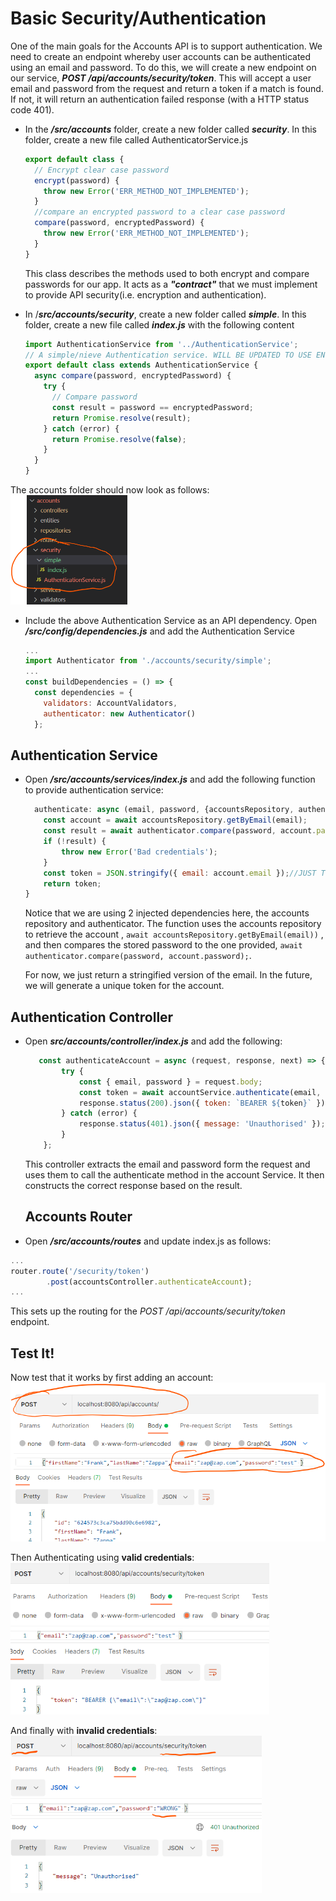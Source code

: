 # Basic Security/Authentication

 One of the main goals for the Accounts API is to support authentication. We need to create an endpoint whereby user accounts can be authenticated using an email and password. To do this, we will create a new endpoint on our service, ***POST /api/accounts/security/token***. This will accept a user email and password from the request and return a token if a match is found. If not, it will return an authentication failed response (with a HTTP status code 401).

+ In the ***/src/accounts*** folder, create a new folder called ***security***. In this folder, create a new file called AuthenticatorService.js

  ~~~javascript
  export default class {
    // Encrypt clear case password
    encrypt(password) {
      throw new Error('ERR_METHOD_NOT_IMPLEMENTED');
    }
    //compare an encrypted password to a clear case password 
    compare(password, encryptedPassword) {
      throw new Error('ERR_METHOD_NOT_IMPLEMENTED');
    }
  }
  ~~~

  This class describes the methods used to both encrypt and compare passwords for our app. It acts as a ***"contract"*** that we must implement to provide API security(i.e. encryption and authentication).

+ In /***src/accounts/security***, create a new folder called ***simple***. In this folder, create a new file called ***index.js*** with the following content

  ~~~javascript
  import AuthenticationService from '../AuthenticationService';
  // A simple/nieve Authentication service. WILL BE UPDATED TO USE ENCRYPTION LATER
  export default class extends AuthenticationService {
    async compare(password, encryptedPassword) {
      try {
        // Compare password
        const result = password == encryptedPassword;
        return Promise.resolve(result);
      } catch (error) {
        return Promise.resolve(false);
      }
    }
  }
  ~~~

The accounts folder should now look as follows:
<img src="./img/image-20220331095705329.png" alt="image-20220331095705329" style="zoom:50%;" />

+ Include the above Authentication Service as an API dependency. Open ***/src/config/dependencies.js*** and add the Authentication Service

  ~~~javascript
  ...
  import Authenticator from './accounts/security/simple';
  ...
  const buildDependencies = () => {
    const dependencies = {
      validators: AccountValidators,
      authenticator: new Authenticator()
    };
  ~~~

  

## Authentication Service

+ Open ***/src/accounts/services/index.js*** and add the following function to provide authentication service:
  ~~~javascript
    authenticate: async (email, password, {accountsRepository, authenticator}) => {
      const account = await accountsRepository.getByEmail(email);
      const result = await authenticator.compare(password, account.password);
      if (!result) {
          throw new Error('Bad credentials');
      }
      const token = JSON.stringify({ email: account.email });//JUST Temporary!!! TODO: make it better
      return token;
  }
  ~~~

  Notice that we are using 2 injected dependencies here, the accounts repository and authenticator. The function uses the accounts repository to retrieve the account , `await accountsRepository.getByEmail(email))` , and then compares the stored password to the one provided, `await authenticator.compare(password, account.password);`.

  For now, we just return a stringified version of the email. In the future, we will generate a unique token for the account. 

## Authentication Controller



+ Open ***src/accounts/controller/index.js*** and add the following:

  ~~~javascript
     const authenticateAccount = async (request, response, next) => {
          try {
              const { email, password } = request.body;
              const token = await accountService.authenticate(email, password, dependencies);
              response.status(200).json({ token: `BEARER ${token}` });
          } catch (error) {
              response.status(401).json({ message: 'Unauthorised' });
          }
      };
  ~~~

  This controller extracts the email and password form the request and uses them to call the authenticate method in the account Service. It then constructs the correct response based on the result. 

  ## Accounts Router

+ Open ***/src/accounts/routes*** and update index.js as follows:

~~~javascript
...
router.route('/security/token')
        .post(accountsController.authenticateAccount);
...
~~~

This sets up the routing for the *POST /api/accounts/security/token* endpoint. 

## Test It!

Now test that it works by first adding an account:
<img src="./img/image-20220331102716508.png" alt="image-20220331102716508" style="zoom: 67%;" />



Then Authenticating using **valid credentials**:
<img src="./img/image-20220331102843472.png" alt="image-20220331102843472" style="zoom:67%;" />



And finally with **invalid credentials**:
<img src="./img/image-20220331103118370.png" alt="image-20220331103118370" style="zoom:67%;" />

~~~javascript
~~~





